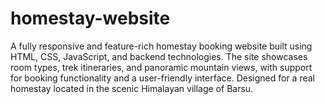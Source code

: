# homestay-website
 A fully responsive and feature-rich homestay booking website built using HTML, CSS, JavaScript, and backend technologies. The site showcases room types, trek itineraries, and panoramic mountain views, with support for booking functionality and a user-friendly interface. Designed for a real homestay located in the scenic Himalayan village of Barsu.
